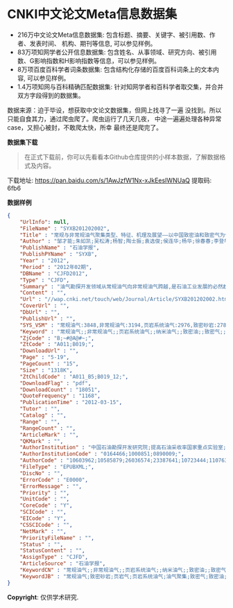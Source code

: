 # CNKI中文论文Meta信息数据集

- 216万中文论文Meta信息数据集: 包含标题、摘要、关键字、被引用数、作者、发表时间、
机构、期刊等信息, 可以参见样例。
- 83万项知网学者公开信息数据集: 包含姓名、从事领域、研究方向、被引用数、G影响指数和H影响指数等信息，可以参见样例。
- 8万项百度百科学者词条数据集: 包含结构化存储的百度百科词条上的文本内容, 可以参见样例。
- 1.4万项知网与百科精确匹配数据集: 针对知网学者和百科学者取交集，并合并双方字段得到的数据集。

数据来源：迫于毕设，想获取中文论文数据集，但网上找寻了一遍
没找到。所以只能自食其力，通过爬虫爬了。爬虫运行了几天几夜，
中途一遍遍处理各种异常case，又担心被封，不敢爬太快，所幸
最终还是爬完了。

**数据集下载**

> 在正式下载前，你可以先看看本Github仓库提供的小样本数据，了解数据格式及内容。

下载地址: https://pan.baidu.com/s/1AwJzfW1Nx-xJkEesIWNUaQ
提取码: 6fb6

**数据样例**

```json
{
    "UrlInfo": null,
    "FileName" : "SYXB201202002",
    "Title" : "常规与非常规油气聚集类型、特征、机理及展望——以中国致密油和致密气为例",
    "Author" : "邹才能;朱如凯;吴松涛;杨智;陶士振;袁选俊;侯连华;杨华;徐春春;李登华;白斌;王岚;",
    "PublishName" : "石油学报",
    "PublishPYName" : "SYXB",
    "Year" : "2012",
    "Period" : "2012年02期",
    "DBName" : "CJFD2012",
    "Type" : "CJFD",
    "Summary" : "油气勘探开发领域从常规油气向非常规油气跨越,是石油工业发展的必然趋势,二者在油气类型、地质特征及聚集机理等方面明显不同。常规油气研究的灵魂是成藏,目标是回答圈闭是否有油气;非常规油气研究的灵魂是储层,目标是回答储集有多少油气。非常规油气主要表现在连续分布、无自然工业产量。目前,常规油气面临非常规的问题,非常规需要发展成新的\"常规\"。伴随技术的进步,非常规可向常规转化。常规油气聚集包括构造油气藏、岩性-地层油气藏,油气以孤立的单体式或较大范围的集群式展布,圈闭界限明显,储集体发育毫米级—微米级孔喉系统,浮力成藏。",
    "Content" : "",
    "Url" : "//wap.cnki.net/touch/web/Journal/Article/SYXB201202002.html",
    "CoverUrl" : "",
    "DbUrl" : "",
    "PublishUrl" : "",
    "SYS_VSM" : "常规油气:3848,非常规油气:3194,页岩系统油气:2976,致密砂岩:2787,圈闭:2594,孔喉:2579,纳米油气:2540,油气聚集:2108,致密砂岩气:2095,储集体:2056,",
    "Keyword" : "常规油气;;非常规油气;;页岩系统油气;;纳米油气;;致密油;;致密气;;页岩气;;页岩油;;连续型油气聚集",
    "ZjCode" : "B;~#@A@#~;",
    "ZtCode" : "A011;B019;",
    "DownloadUrl" : "",
    "Page" : "5-19",
    "PageCount" : "15",
    "Size" : "1318K",
    "ZtChildCode" : "A011_B5;B019_12;",
    "DownloadFlag" : "pdf",
    "DownloadCount" : "18051",
    "QuoteFrequency" : "1168",
    "PublicationTime" : "2012-03-15",
    "Tutor" : "",
    "Catalog" : "",
    "Range" : "",
    "RangeCount" : "",
    "ArticleMark" : "",
    "QKMark" : "",
    "AuthorInstitution" : "中国石油勘探开发研究院;提高石油采收率国家重点实验室;中国石油长庆油田公司;中国石油西南油气田公司;",
    "AuthorInstitutionCode" : "0164466;1000851;0890009;",
    "AuthorCode" : "10603962;10585879;26036574;23387641;10723444;11076337;10677382;20292499;21108635;10725009;21679029;11134166;",
    "FileType" : "EPUBXML;",
    "DiscNo" : "",
    "ErrorCode" : "E0000",
    "ErrorMessage" : "",
    "Priority" : "",
    "UnitCode" : "",
    "CoreCode" : "Y",
    "SCICode" : "",
    "EICode" : "Y",
    "CSSCICode" : "",
    "NetMark" : "",
    "PriorityFileName" : "",
    "Status" : "",
    "StatusContent" : "",
    "AssignType" : "CJFD",
    "ArticleSource" : "石油学报",
    "KeywordCN" : "常规油气;;非常规油气;;页岩系统油气;;纳米油气;;致密油;;致密气;;页岩气;;页岩油;;连续型油气聚集",
    "KeywordJB" : "常规油气;致密砂岩;页岩气;页岩系统油气;油气聚集;致密气;致密油;孔喉;储集体;储层孔;"
}
```

**Copyright**: 仅供学术研究.
